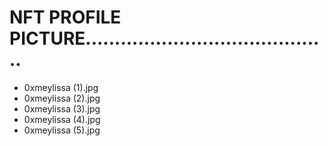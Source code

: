 # NFT PROFILE PICTURE..........................................
- 0xmeylissa (1).jpg
- 0xmeylissa (2).jpg
- 0xmeylissa (3).jpg
- 0xmeylissa (4).jpg
- 0xmeylissa (5).jpg
